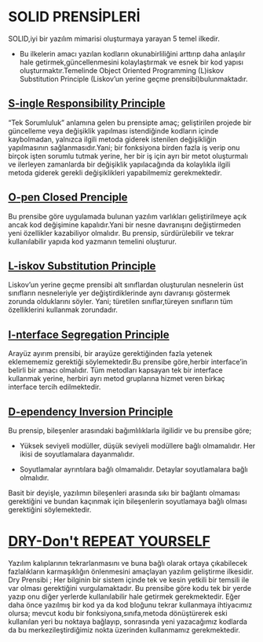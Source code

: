 # SOLID PRENSİPLERİ

SOLID,iyi bir yazılım mimarisi oluşturmaya yarayan 5 temel ilkedir.

- Bu ilkelerin amacı yazılan kodların okunabirliliğini arttırıp daha anlaşılır hale getirmek,güncellenmesini kolaylaştırmak ve esnek bir kod yapısı oluşturmaktır.Temelinde Object Oriented Programming (L)iskov Substitution Principle (Liskov’un yerine geçme prensibi)bulunmaktadır. 


## [S-ingle Responsibility Principle](https://github.com/ezgiyaman/SoftwarePrinciples/tree/master/1.Single_Responsibility_Principle)

“Tek Sorumluluk” anlamına gelen bu prensipte amaç; geliştirilen projede bir güncelleme veya değişiklik yapılması istendiğinde kodların içinde kaybolmadan, yalnızca ilgili metoda giderek istenilen değişikliğin yapılmasının sağlanmasıdır.Yani; bir fonksiyona birden fazla iş verip onu birçok işten sorumlu tutmak yerine, her bir iş için ayrı bir metot oluşturmalı ve ilerleyen zamanlarda bir değişiklik yapılacağında da kolaylıkla ilgili metoda giderek gerekli değişiklikleri yapabilmemiz gerekmektedir.

## [O-pen Closed Prenciple](https://github.com/ezgiyaman/SoftwarePrinciples/tree/master/2.Open_Closed_Principle)

Bu prensibe göre uygulamada bulunan yazılım varlıkları geliştirilmeye açık ancak kod değişimine kapalıdır.Yani bir nesne davranışını değiştirmeden yeni özellikler kazabiliyor olmalıdır. Bu prensip, sürdürülebilir ve tekrar kullanılabilir yapıda kod yazmanın temelini oluşturur.

## [L-iskov Substitution Principle](https://github.com/ezgiyaman/SoftwarePrinciples/tree/master/3.Liskov_Substitution%20_Principle)

Liskov’un yerine geçme prensibi alt sınıflardan oluşturulan nesnelerin üst sınıfların nesneleriyle yer değiştirdiklerinde aynı davranışı göstermek zorunda olduklarını söyler. Yani; türetilen sınıflar,türeyen sınıfların tüm özelliklerini kullanmak zorundadır.

## [I-nterface Segregation Principle](https://github.com/ezgiyaman/SoftwarePrinciples/tree/master/4.Interface_Segregation_Principle)

Arayüz ayırım prensibi, bir arayüze gerektiğinden fazla yetenek eklemememiz gerektiği söylemektedir.Bu prensibe göre,herbir interface’in belirli bir amacı olmalıdır. Tüm metodları kapsayan tek bir interface kullanmak yerine, herbiri ayrı metod gruplarına hizmet veren birkaç interface tercih edilmektedir.

## [D-ependency Inversion Principle](https://github.com/ezgiyaman/SoftwarePrinciples/tree/master/5.Dependency_Inversion%20_Principle)

Bu prensip, bileşenler arasındaki bağımlılıklarla ilgilidir ve bu prensibe göre;

* Yüksek seviyeli modüller, düşük seviyeli modüllere bağlı olmamalıdır. Her ikisi de soyutlamalara dayanmalıdır.

* Soyutlamalar ayrıntılara bağlı olmamalıdır. Detaylar soyutlamalara bağlı olmalıdır.

Basit bir deyişle, yazılımın bileşenleri arasında sıkı bir bağlantı olmaması gerektiğini ve bundan kaçınmak için bileşenlerin soyutlamaya bağlı olması gerektiğini söylemektedir.

# [DRY-Don't REPEAT YOURSELF](https://github.com/ezgiyaman/SoftwarePrinciples/tree/master/DRY_Principle)
Yazılım kalıplarının tekrarlanmasını ve buna bağlı olarak ortaya çıkabilecek fazlalıkların karmaşıklığın önlenmesini amaçlayan yazılım geliştirme ilkesidir. Dry Prensibi ; Her bilginin bir sistem içinde tek ve kesin yetkili bir temsili ile var olması gerektiğini vurgulamaktadır. Bu prensibe göre kodu tek bir yerde yazıp onu diğer yerlerde kullanılabilir hale getirmek gerekmektedir.
Eğer daha önce yazılmış bir kod ya da kod bloğunu tekrar kullanmaya ihtiyacımız olursa; mevcut kodu bir fonksiyona,sınıfa,metoda dönüştürerek eski kullanılan yeri bu noktaya bağlayıp, sonrasında yeni yazacağımız kodlarda da bu merkezileştirdiğimiz nokta üzerinden kullanmamız gerekmektedir.

